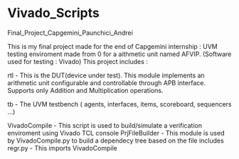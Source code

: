 # Vivado_Scripts
Final_Project_Capgemini_Paunchici_Andrei

This is my final project made for the end of Capgemini internship : UVM testing enviroment made from 0 for a aithmetic unit named AFVIP. (Software used for testing : Vivado)
This project includes :



rtl - This is the DUT(device under test). This module implements an arithmetic unit configurable and controllable through APB interface. Supports only Addition and Multiplication operations.

tb - The UVM testbench ( agents, interfaces, items, scoreboard, sequencers ...)

VivadoCompile - This script is used to build/simulate a verification enviroment using Vivado TCL console
PrjFileBuilder - This module is used by VivadoCompile.py to build a dependecy tree based on the file includes
regr.py - This imports VivadoCompile

